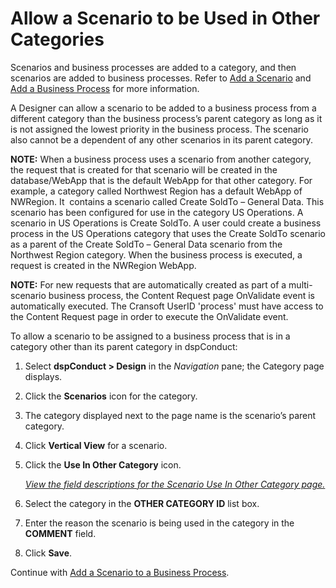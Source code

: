 # Allow a Scenario to be Used in Other Categories

Scenarios and business processes are added to a category, and then
scenarios are added to business processes. Refer to [Add a
Scenario](Add_Scenario.htm) and [Add a Business
Process](Add_Business_Process.htm) for more information.

A Designer can allow a scenario to be added to a business process from a
different category than the business process’s parent category as long
as it is not assigned the lowest priority in the business process. The
scenario also cannot be a dependent of any other scenarios in its parent
category.

<span style="font-weight: bold;">NOTE:</span> When a business process
uses a scenario from another category, the request that is created for
that scenario will be created in the database/WebApp that is the default
WebApp for that other category. For example, a category called Northwest
Region has a default WebApp of NWRegion. It  contains a scenario called
Create SoldTo – General Data. This scenario has been configured for use
in the category US Operations. A scenario in US Operations is Create
SoldTo. A user could create a business process in the US Operations
category that uses the Create SoldTo scenario as a parent of the Create
SoldTo – General Data scenario from the Northwest Region category. When
the business process is executed, a request is created in the NWRegion
WebApp.  

<span style="font-weight: bold;">NOTE:</span> For new requests that are
automatically created as part of a multi-scenario business process, the
Content Request page OnValidate event is automatically executed. The
Cransoft UserID 'process' must have access to the Content Request page
in order to execute the OnValidate event.

To allow a scenario to be assigned to a business process that is in a
category other than its parent category in dspConduct:

1.  Select <span style="font-weight: bold;">dspConduct \> Design</span>
    in the *Navigation* pane; the Category page displays.

2.  Click the **Scenarios** icon for the category.

3.  The category displayed next to the page name is the scenario’s
    parent category.

4.  Click <span style="font-weight: bold;">Vertical View</span> for a
    scenario.

5.  Click the **Use In Other Category** icon.
    
    *[View the field descriptions for the Scenario Use In Other Category
    page.](../Page_Desc/Scenario_Use_in_Other_Category.htm)*

6.  Select the category in the **OTHER CATEGORY ID** list box.

7.  Enter the reason the scenario is being used in the category in the
    **COMMENT** field.

8.  Click **Save**.

Continue with [Add a Scenario to a Business
Process](Add_a_Scenario_to_a_Business_Process.htm).
